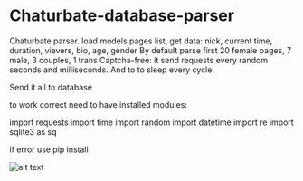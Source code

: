 # Chaturbate-database-parser
Chaturbate parser. load models pages list, get data: nick, current time, duration, vievers, bio, age, gender
By default parse first 20 female pages, 7 male, 3 couples, 1 trans
Captcha-free: it send requests every random seconds and milliseconds. And to to sleep every cycle.

Send it all to database

to work correct need to have installed modules:

import requests
import time
import random
import datetime
import re
import sqlite3 as sq

if error use pip install

![alt text](https://sun9-36.userapi.com/sun9-53/impf/PVWID2BTRXV4vG49YgQuIPoG8Jdap7ULZLqN6g/QMRIvAtuemQ.jpg?size=1101x709&quality=96&proxy=1&sign=53caebb00f92ec0b6fc2c8e493d3a511&type=album)
